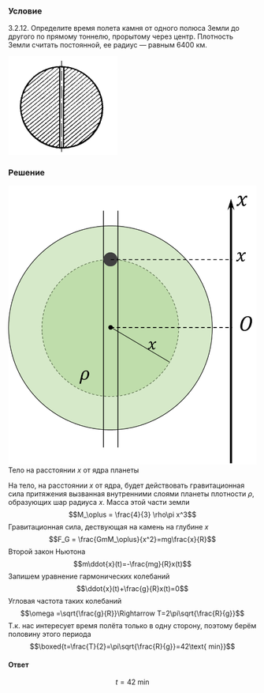 ###  Условие 

$3.2.12.$ Определите время полета камня от одного полюса Земли до другого по прямому тоннелю, прорытому через центр. Плотность Земли считать постоянной, ее радиус — равным 6400 км. 

![ К задаче $3.2.12$ |222x200, 26%](../../img/3.2.12/statement.png)

### Решение

![ Тело на расстоянии $x$ от ядра планеты |864x968, 34%](../../img/3.2.12/3.2.12_1.png)  Тело на расстоянии $x$ от ядра планеты 

На тело, на расстоянии $x$ от ядра, будет действовать гравитационная сила притяжения вызванная внутренними слоями планеты плотности $\rho$, образующих шар радиуса $x$. Масса этой части земли $$M_\oplus = \frac{4}{3} \rho\pi x^3$$ Гравитационная сила, дествующая на камень на глубине $x$ $$F_G = \frac{GmM_\oplus}{x^2}=mg\frac{x}{R}$$ Второй закон Ньютона $$m\ddot{x}(t)=-\frac{mg}{R}x(t)$$ Запишем уравнение гармонических колебаний $$\ddot{x}(t)+\frac{g}{R}x(t)=0$$ Угловая частота таких колебаний $$\omega =\sqrt{\frac{g}{R}}\Rightarrow T=2\pi\sqrt{\frac{R}{g}}$$ Т.к. нас интересует время полёта только в одну сторону, поэтому берём половину этого периода $$\boxed{t=\frac{T}{2}=\pi\sqrt{\frac{R}{g}}=42\text{ min}}$$ 

#### Ответ

$$t=42\text{ min}$$ 
